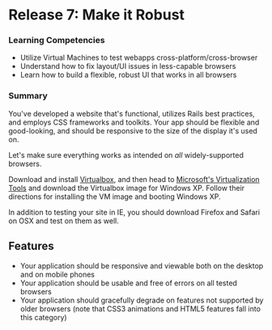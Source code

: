 # Release 7: Make it Robust

### Learning Competencies

- Utilize Virtual Machines to test webapps cross-platform/cross-browser
- Understand how to fix layout/UI issues in less-capable browsers
- Learn how to build a flexible, robust UI that works in all browsers

### Summary

You've developed a website that's functional, utilizes Rails best practices, and employs CSS frameworks and
toolkits. Your app should be flexible and good-looking, and should be responsive to the size of the display
it's used on.

Let's make sure everything works as intended on *all* widely-supported browsers.

Download and install [Virtualbox](https://www.virtualbox.org/), and then head to [Microsoft's Virtualization Tools](https://www.modern.ie/en-us/virtualization-tools#downloads) and download the Virtualbox image for Windows XP. Follow
their directions for installing the VM image and booting Windows XP.

In addition to testing your site in IE, you should download Firefox and Safari on OSX and test on them as well.

## Features

- Your application should be responsive and viewable both on the desktop and on mobile phones
- Your application should be usable and free of errors on all tested browsers
- Your application should gracefully degrade on features not supported by older browsers (note that CSS3 animations
and HTML5 features fall into this category)

